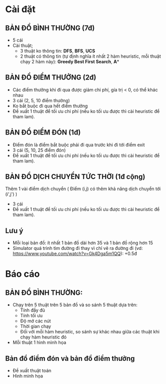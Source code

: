 # Cài đặt

## BẢN ĐỒ BÌNH THƯỜNG (7đ)
- 5 cái 
- Cài thuật; 
    + 3 thuật ko thông tin: **DFS**, **BFS**, **UCS**
    + 2 thuật có thông tin (tự định nghĩa ít nhất 2 hàm heuristic, mỗi thuật chạy 2 hàm này): **Greedy Best First Search**, **A***


## BẢN ĐỒ ĐIỂM THƯỞNG (2đ)
- Các điểm thưởng khi đi qua được giảm chi phí, gía trị < 0, có thể khác nhau 
- 3 cái (2, 5, 10 điểm thưởng) 
- Ko bắt buộc đi qua hết điểm thưởng
- Đề xuất 1 thuật để tối ưu chi phí (nếu ko tối ưu được thì cài heuristic để tham lam).

## BẢN ĐỒ ĐIỂM ĐÓN (1đ)
- Điểm đón là điểm bắt buộc phải đi qua trước khi đi tới điểm exit
- 3 cái (5, 10, 25 điểm đón)
- Đề xuất 1 thuật để tối ưu chi phí (nếu ko tối ưu được thì cài heuristic để tham lam).

## BẢN ĐỒ DỊCH CHUYỂN TỨC THỜI (1đ cộng)

 Thêm 1 vài điểm dịch chuyển ( Điểm (i,j) có thêm khả năng dịch chuyển tới (i',j') )
- 3 cái
- Đề xuất 1 thuật để tối ưu chi phí (nếu ko tối ưu được thì cài heuristic để tham lam).

## Lưu ý 
- Mỗi loại bản đồ: ít nhất 1 bản đồ dài hơn 35 và 1 bản đồ rộng hơn 15
- Simulator quá trình tìm đường đi thay vì chỉ vẽ ra đường đi (vd: https://www.youtube.com/watch?v=Gk4Dga5m1QQ): +0.5đ


# Báo cáo
## BẢN ĐỒ BÌNH THƯỜNG:
- Chạy trên 5 thuật trên 5 bản đồ và so sánh 5 thuật dựa trên: 
    + Tính đầy đủ
    + Tính tối ưu 
    + Độ mở các nút 
    + Thời gian chạy
    + Đối với mỗi hàm heuristic, so sánh sự khác nhau giữa các thuật khi chạy hàm heuristic đó
 - Mỗi thuật 1 hình mình họa

## Bản đồ điểm đón và bản đồ điểm thưởng
- Đề xuất thuật toán
- Hình minh họa
